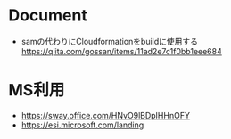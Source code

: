 # Document

- samの代わりにCloudformationをbuildに使用する
https://qiita.com/gossan/items/11ad2e7c1f0bb1eee684

# MS利用
* https://sway.office.com/HNvO9lBDpIHHnOFY
* https://esi.microsoft.com/landing
